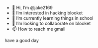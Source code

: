 - 👋 Hi, I’m @jake2169
- 👀 I’m interested in hacking blooket
- 🌱 I’m currently learning things in school
- 💞️ I’m looking to collaborate on blooket
- 📫 How to reach me gmail

<!---
jake2169/jake2169 is a ✨ special ✨ repository because its `README.md` (this file) appears on your GitHub profile.
You can click the Preview link to take a look at your changes.
--->
have a good day
